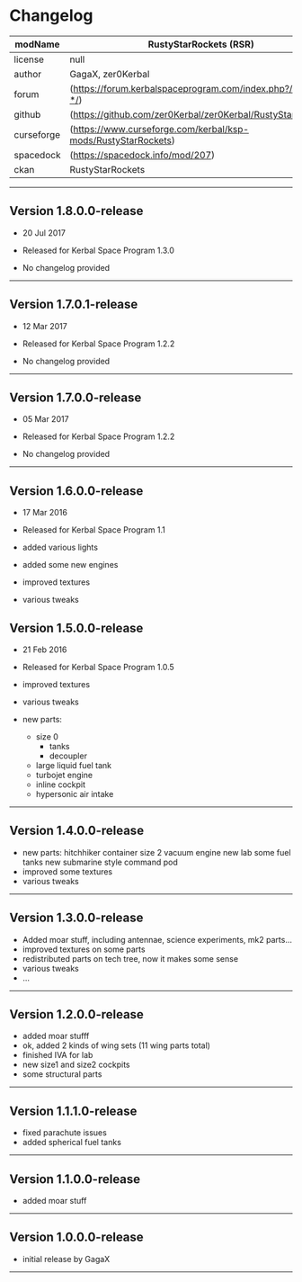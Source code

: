 ﻿# Changelog  
  
| modName    | RustyStarRockets (RSR)                                        |
| ---------- | ------------------------------------------------------------- |
| license    | null                                                          |
| author     | GagaX, zer0Kerbal                                             |
| forum      | (https://forum.kerbalspaceprogram.com/index.php?/topic/-*/)   |
| github     | (https://github.com/zer0Kerbal/zer0Kerbal/RustyStarRockets)   |
| curseforge | (https://www.curseforge.com/kerbal/ksp-mods/RustyStarRockets) |
| spacedock  | (https://spacedock.info/mod/207)                              |
| ckan       | RustyStarRockets                                              |

---

## Version 1.8.0.0-release

* 20 Jul 2017
* Released for Kerbal Space Program 1.3.0

* No changelog provided

---

## Version 1.7.0.1-release

* 12 Mar 2017
* Released for Kerbal Space Program 1.2.2

* No changelog provided

---

## Version 1.7.0.0-release

* 05 Mar 2017
* Released for Kerbal Space Program 1.2.2

* No changelog provided

---

## Version 1.6.0.0-release

* 17 Mar 2016
* Released for Kerbal Space Program 1.1

* added various lights
* added some new engines
* improved textures
* various tweaks

## Version 1.5.0.0-release

* 21 Feb 2016
* Released for Kerbal Space Program 1.0.5

* improved textures
* various tweaks
* new parts:
  * size 0
    * tanks
    * decoupler
  * large liquid fuel tank
  * turbojet engine
  * inline cockpit
  * hypersonic air  intake

---

## Version 1.4.0.0-release

* new parts: hitchhiker container size 2 vacuum engine new lab some fuel tanks new submarine style command pod
* improved some textures
* various tweaks

---

## Version 1.3.0.0-release

* Added moar stuff, including antennae, science experiments, mk2 parts...
* improved textures on some parts
* redistributed parts on tech tree, now it makes some sense
* various tweaks
* ...

---

## Version 1.2.0.0-release

* added moar stufff
* ok, added 2 kinds of wing sets (11 wing parts total)
* finished IVA for lab
* new size1 and size2 cockpits
* some structural parts

---

## Version 1.1.1.0-release

* fixed parachute issues
* added spherical fuel tanks

---

## Version 1.1.0.0-release

* added moar stuff

---

## Version 1.0.0.0-release

* initial release by GagaX

---
